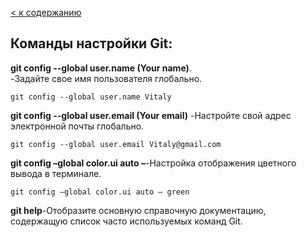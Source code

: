 [< к содержанию](readme.md)

## Команды настройки Git:

**git config --global user.name (Your name)**.	
 -Задайте свое имя пользователя глобально.
```bach=
git сonfig --global user.name Vitaly 
``` 
**git config --global user.email (Your email)**
-Настройте свой адрес электронной почты глобально.
```bach=
git сonfig --global user.email Vitaly@gmail.com 
``` 
**git config –global color.ui auto –**-Настройка отображения цветного вывода в терминале.
```bach=
git config –global color.ui auto – green
``` 
**git help**-Отобразите основную справочную документацию, содержащую список часто используемых команд Git.